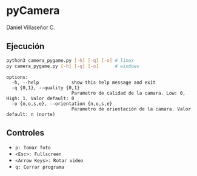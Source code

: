 # pyCamera

Daniel Villaseñor C.

## Ejecución

```bash
python3 camera_pygame.py [-h] [-q] [-o] # linux
py camera_pygame.py [-h] [-q] [-o]      # windows
```

```
options:
  -h, --help            show this help message and exit
  -q {0,1}, --quality {0,1}
                        Parametro de calidad de la camara. Low: 0, High: 1. Valor default: 0
  -o {n,o,s,e}, --orientation {n,o,s,e}
                        Parametro de orientación de la camara. Valor default: n (norte)   
```

## Controles

- `p: Tomar foto`
- `<Esc>: Fullscreen`
- `<Arrow Keys>: Rotar video`
- `q: Cerrar programa`
